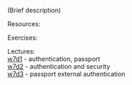 (Brief description)

Resources:

Exercises:

Lectures:  
	[w7d1](https://drive.google.com/open?id=1Fh6R1ZSOrHsoY2JuGw3egJdZigh5-q2JrGQokoqJQwo)  - authentication, passport  
	[w7d2](https://drive.google.com/open?id=1zMKQIP17RdAxEpr8TsXnGbY7ENvkaQks_Rj75p6VPRc)  - authentication and security  
	[w7d3](https://drive.google.com/open?id=1fShG-rcRIX31j3pMP-dng3JomlNstDACoAUqG4rkoXg)  - passport external authentication
